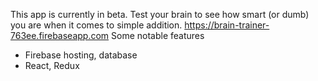 This app is currently in beta.
Test your brain to see how smart (or dumb) you are when it comes to simple addition.
https://brain-trainer-763ee.firebaseapp.com
Some notable features
- Firebase hosting, database
- React, Redux
